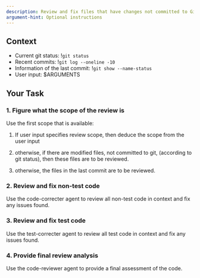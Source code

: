 ```yaml
---
description: Review and fix files that have changes not committed to Git
argument-hint: Optional instructions
---
```


## Context

- Current git status: !`git status`
- Recent commits: !`git log --oneline -10`
- Information of the last commit: !`git show --name-status`
- User input: $ARGUMENTS

## Your Task

### 1. Figure what the scope of the review is

Use the first scope that is available:

1. If user input specifies review scope, then deduce the scope from the user input

2. otherwise, if there are modified files, not committed to git, (according to git status), then these files are to be reviewed.

3. otherwise, the files in the last commit are to be reviewed.

### 2. Review and fix non-test code

Use the code-correcter agent to review all non-test code in context and fix any issues found.

### 3. Review and fix test code

Use the test-correcter agent to review all test code in context and fix any issues found.

### 4. Provide final review analysis

Use the code-reviewer agent to provide a final assessment of the code.